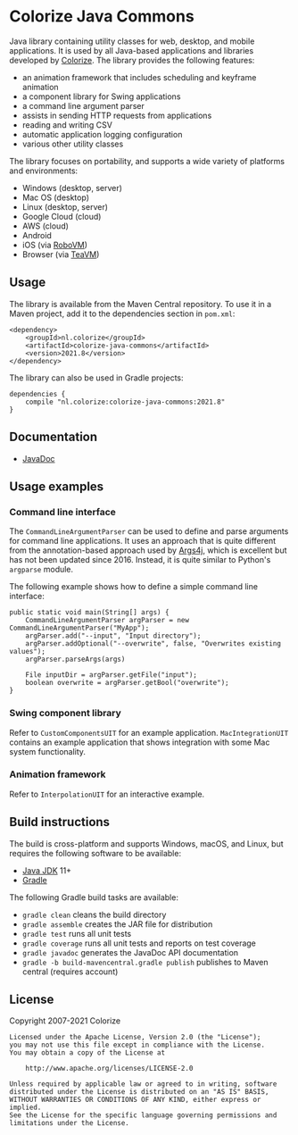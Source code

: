 Colorize Java Commons
=====================

Java library containing utility classes for web, desktop, and mobile applications. It is used by 
all Java-based applications and libraries developed by [Colorize](http://www.colorize.nl/en/). 
The library provides the following features:

- an animation framework that includes scheduling and keyframe animation
- a component library for Swing applications
- a command line argument parser
- assists in sending HTTP requests from applications
- reading and writing CSV
- automatic application logging configuration
- various other utility classes

The library focuses on portability, and supports a wide variety of platforms and environments:

- Windows (desktop, server)
- Mac OS (desktop)
- Linux (desktop, server)
- Google Cloud (cloud)
- AWS (cloud)
- Android
- iOS (via [RoboVM](http://robovm.mobidevelop.com))
- Browser (via [TeaVM](http://teavm.org))

Usage
-----

The library is available from the Maven Central repository. To use it in a Maven project, add it 
to the dependencies section in `pom.xml`:

    <dependency>
        <groupId>nl.colorize</groupId>
        <artifactId>colorize-java-commons</artifactId>
        <version>2021.8</version>
    </dependency>  
    
The library can also be used in Gradle projects:

    dependencies {
        compile "nl.colorize:colorize-java-commons:2021.8"
    }
    
Documentation
-------------

- [JavaDoc](http://api.clrz.nl/colorize-java-commons/)

Usage examples
--------------

### Command line interface

The `CommandLineArgumentParser` can be used to define and parse arguments for command line
applications. It uses an approach that is quite different from the annotation-based approach
used by [Args4j](https://github.com/kohsuke/args4j), which is excellent but has not been updated
since 2016. Instead, it is quite similar to Python's `argparse` module.

The following example shows how to define a simple command line interface:

```
public static void main(String[] args) {
    CommandLineArgumentParser argParser = new CommandLineArgumentParser("MyApp");
    argParser.add("--input", "Input directory");
    argParser.addOptional("--overwrite", false, "Overwrites existing values");
    argParser.parseArgs(args)
 
    File inputDir = argParser.getFile("input");
    boolean overwrite = argParser.getBool("overwrite");
}
```

### Swing component library

Refer to `CustomComponentsUIT` for an example application. `MacIntegrationUIT` contains an example
application that shows integration with some Mac system functionality.

### Animation framework

Refer to `InterpolationUIT` for an interactive example.

Build instructions
------------------

The build is cross-platform and supports Windows, macOS, and Linux, but requires the following 
software to be available:

- [Java JDK](http://java.oracle.com) 11+
- [Gradle](http://gradle.org)

The following Gradle build tasks are available:

- `gradle clean` cleans the build directory
- `gradle assemble` creates the JAR file for distribution
- `gradle test` runs all unit tests
- `gradle coverage` runs all unit tests and reports on test coverage
- `gradle javadoc` generates the JavaDoc API documentation
- `gradle -b build-mavencentral.gradle publish` publishes to Maven central (requires account) 

License
-------

Copyright 2007-2021 Colorize

    Licensed under the Apache License, Version 2.0 (the "License");
    you may not use this file except in compliance with the License.
    You may obtain a copy of the License at

        http://www.apache.org/licenses/LICENSE-2.0

    Unless required by applicable law or agreed to in writing, software
    distributed under the License is distributed on an "AS IS" BASIS,
    WITHOUT WARRANTIES OR CONDITIONS OF ANY KIND, either express or implied.
    See the License for the specific language governing permissions and
    limitations under the License.
